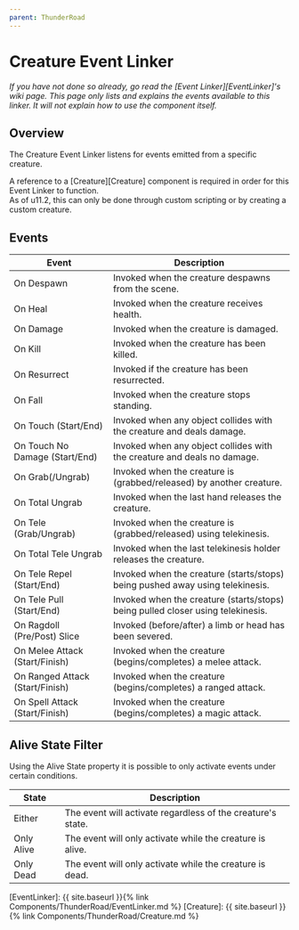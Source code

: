 ```yaml
---
parent: ThunderRoad
---
```

# Creature Event Linker
*If you have not done so already, go read the [Event Linker][EventLinker]'s wiki page. This page only lists and explains the events available to this linker. It will not explain how to use the component itself.*

## Overview
The Creature Event Linker listens for events emitted from a specific creature.

A reference to a [Creature][Creature] component is required in order for this Event Linker to function.  
As of u11.2, this can only be done through custom scripting or by creating a custom creature.

## Events

| Event                             | Description
| ---                               | ---
| On Despawn                        | Invoked when the creature despawns from the scene.
| On Heal                           | Invoked when the creature receives health.
| On Damage                         | Invoked when the creature is damaged.
| On Kill                           | Invoked when the creature has been killed.
| On Resurrect                      | Invoked if the creature has been resurrected.
| On Fall                           | Invoked when the creature stops standing.
| On Touch (Start/End)              | Invoked when any object collides with the creature and deals damage.
| On Touch No Damage (Start/End)    | Invoked when any object collides with the creature and deals no damage.
| On Grab(/Ungrab)                  | Invoked when the creature is (grabbed/released) by another creature.
| On Total Ungrab                   | Invoked when the last hand releases the creature.
| On Tele (Grab/Ungrab)             | Invoked when the creature is (grabbed/released) using telekinesis.
| On Total Tele Ungrab              | Invoked when the last telekinesis holder releases the creature.
| On Tele Repel (Start/End)         | Invoked when the creature (starts/stops) being pushed away using telekinesis.
| On Tele Pull (Start/End)          | Invoked when the creature (starts/stops) being pulled closer using telekinesis.
| On Ragdoll (Pre/Post) Slice       | Invoked (before/after) a limb or head has been severed.
| On Melee Attack (Start/Finish)    | Invoked when the creature (begins/completes) a melee attack.
| On Ranged Attack (Start/Finish)   | Invoked when the creature (begins/completes) a ranged attack.
| On Spell Attack (Start/Finish)    | Invoked when the creature (begins/completes) a magic attack.


## Alive State Filter
Using the Alive State property it is possible to only activate events under certain conditions.

| State                             | Description
| ---                               |  ---
| Either                            | The event will activate regardless of the creature's state.
| Only Alive                        | The event will only activate while the creature is alive.
| Only Dead                         | The event will only activate while the creature is dead. 



[EventLinker]:  {{ site.baseurl }}{% link Components/ThunderRoad/EventLinker.md %}
[Creature]:  {{ site.baseurl }}{% link Components/ThunderRoad/Creature.md %}